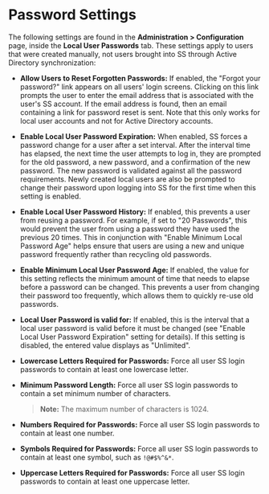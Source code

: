 [title]: # (Password Settings)
[tags]: # (XXX)
[priority]: # (40)

# Password Settings

The following settings are found in the **Administration > Configuration** page, inside the **Local User Passwords** tab. These settings apply to users that were created manually, not users brought into SS through Active Directory synchronization:

- **Allow Users to Reset Forgotten Passwords:** If enabled, the "Forgot your password?" link appears on all users' login screens. Clicking on this link prompts the user to enter the email address that is associated with the user's SS account. If the email address is found, then an email containing a link for password reset is sent. Note that this only works for local user accounts and not for Active Directory accounts.

- **Enable Local User Password Expiration:** When enabled, SS forces a password change for a user after a set interval. After the interval time has elapsed, the next time the user attempts to log in, they are prompted for the old password, a new password, and a confirmation of the new password. The new password is validated against all the password requirements. Newly created local users are also be prompted to change their password upon logging into SS for the first time when this setting is enabled.

- **Enable Local User Password History:** If enabled, this prevents a user from reusing a password. For example, if set to "20 Passwords", this would prevent the user from using a password they have used the previous 20 times. This in conjunction with "Enable Minimum Local Password Age" helps ensure that users are using a new and unique password frequently rather than recycling old passwords.

- **Enable Minimum Local User Password Age:** If enabled, the value for this setting reflects the minimum amount of time that needs to elapse before a password can be changed. This prevents a user from changing their password too frequently, which allows them to quickly re-use old passwords.

- **Local User Password is valid for:** If enabled, this is the interval that a local user password is valid before it must be changed (see "Enable Local User Password Expiration" setting for details). If this setting is disabled, the entered value displays as "Unlimited".

- **Lowercase Letters Required for Passwords:** Force all user SS login passwords to contain at least one lowercase letter.

- **Minimum Password Length:** Force all user SS login passwords to contain a set minimum number of characters.

  > **Note:** The maximum number of characters is 1024.

- **Numbers Required for Passwords:** Force all user SS login passwords to contain at least one number.

- **Symbols Required for Passwords:** Force all user SS login passwords to contain at least one symbol, such as `!@#$%^&*`.

- **Uppercase Letters Required for Passwords:** Force all user SS login passwords to contain at least one uppercase letter.
